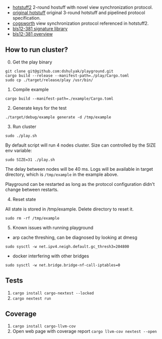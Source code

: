- [hotstuff2](https://eprint.iacr.org/2023/397.pdf)
  2-round hostuff with novel view synchronization protocol.
- [original hotstuff](https://arxiv.org/pdf/1803.05069.pdf)
  original 3-round hotstuff and pipelined protocol specification.
- [cogsworth](https://cryptoeconomicsystems.pubpub.org/pub/naor-cogsworth-synchronization/release/5)
  view synchronization protocol referenced in hotstuff2.
- [bls12-381 signature library](https://github.com/supranational/blst)
- [bls12-381 overview](https://hackmd.io/@benjaminion/bls12-381)

## How to run cluster?

0. Get the play binary
```
git clone git@github.com:dshulyak/playground.git
cargo build --release --manifest-path=./play/Cargo.toml
sudo cp ./target/release/play /usr/bin/
```
1. Compile example
```
cargo build --manifest-path=./example/Cargo.toml
```
2. Generate keys for the test
```
./target/debug/example generate -d /tmp/example
```
3. Run cluster 
```
sudo ./play.sh
```

By default script will run 4 nodes cluster. Size can controlled by the SIZE env variable:
```
sudo SIZE=31 ./play.sh
```

The delay between nodes will be 40 ms.
Logs will be available in target directory, which is `/tmp/example` in the example above. 

Playground can be restarted as long as the protocol configuration didn't change between restarts.

4. Reset state

All state is stored in /tmp/example. Delete directory to reset it.
```
sudo rm -rf /tmp/example
```

5. Known issues with running playground
- arp cache threshing, can be diagnosed by looking at dmesg
```
sudo sysctl -w net.ipv4.neigh.default.gc_thresh3=204800
```
- docker interfering with other bridges
```
sudo sysctl -w net.bridge.bridge-nf-call-iptables=0
```

## Tests

1. `cargo install cargo-nextest --locked`
2. `cargo nextest run`

## Coverage

1. `cargo install cargo-llvm-cov`
2. Open web page with coverage report `cargo llvm-cov nextest --open`

